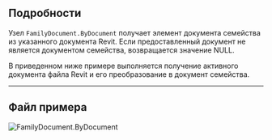 ## Подробности
Узел `FamilyDocument.ByDocument` получает элемент документа семейства из указанного документа Revit. Если предоставленный документ не является документом семейства, возвращается значение NULL.

В приведенном ниже примере выполняется получение активного документа файла Revit и его преобразование в документ семейства.
___
## Файл примера

![FamilyDocument.ByDocument](./Revit.Application.FamilyDocument.ByDocument_img.jpg)
